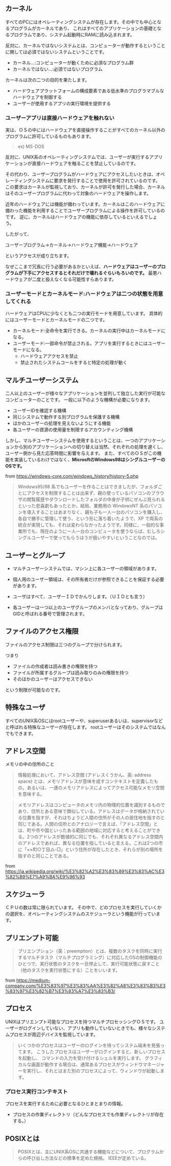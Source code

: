 ﻿
## カーネル

すべてのPCにはオペレーティングシステムが存在します。その中でも中心となるプログラムがカーネルであり、
これはすべてのアプリケーションの基礎となるプログラムであり、システム起動時にRAMに読み込まれます。

反対に、カーネルではないシステムとは、コンピューターが動作するということに関しては必須ではないシステムということです。

- カーネル...:コンピューターが動くために必須なプログラム群
- カーネルではない...:必須ではないプログラム

カーネルは次の二つの目的を果たします。

- ハードウェアプラットフォームの構成要素である低水準のプログラマブルなハードウェアを制御する
- ユーザーが使用するアプリの実行環境を提供する



### ユーザーアプリは直接ハードウェアを触れない

実は、ＯＳの中にはハードウェアを直接操作することがすべてのカーネル以外のプログラムに許可しているものもあります。
> ex) MS-DOS

反対に、UNIX系のオペレーティングシステムでは、ユーザーが実行するアプリケーションが直接ハードウェアを触ることを禁止しているのです。

その代わり、ユーザープログラムがハードウェアにアクセスしたいときは、オペレーティングシステムに要求を発行することで使用を許可されているのです。
この要求はカーネルが監視しており、カーネルが許可を発行した場合、カーネルはそのユーザープログラムに代わって対象のハードウェアを操作します。

近年のハードウェアには機能が備わっています。カーネルはこのハードウェアに備わった機能を利用することでユーザープログラムによる操作を許可しているのです。
逆に、カーネルはハードウェアの機能に依存しているといえるでしょう。

したがって、

   ユーザープログラム→カーネル→ハードウェア機能→ハードウェア

というアクセスが成り立ちます。

なぜここまで冗長に行う必要があるかといえば、**ハードウェアはユーザーのプログラムが下手にアクセスするとそれだけで壊れるぐらいもろいのです。**
最悪ハードウェアが二度と扱えなくなる可能性すらあります。

### ユーザーモードとカーネルモード:ハードウェアは二つの状態を用意してくれる

ハードウェアはCPUに少なくとも二つの実行モードを用意しています。
具体的にはユーザーモードとカーネルモードの二つです。

- カーネルモード:全命令を実行できる。カーネルの実行中はカーネルモードになる。
- ユーザーモード:一部命令が禁止される。アプリを実行するときにはユーザーモードになる。
    - ハードウェアアクセスを禁止
    - 禁止されたシステムコールをすると特定の処理が動く


## マルチユーザーシステム


二人以上のユーザーが様々なアプリケーションを並列して独立した実行が可能なコンピューターのことです。
一般に以下のような機構が必要になります。

- ユーザーIDを確認する機構
- 同じシステムで動作する別プログラムを保護する機構
- ほかのユーザーの処理を見えないようにする機能
- 各ユーザーの資源の使用量を制限するアカウンティング機構

しかし、マルチユーザーシステムを使用するということは、一つのアプリケーションから別のアプリケーションへの切り替えは当然、それぞれの処理を遅くし、ユーザー側から見た応答時間に影響を与えます。
また、すべてのＯＳがこの機能を実装しているわけではなく、**MicrosftのWindows98はシングルユーザーのOSです。**

from https://windows-core.com/windows_history/history-5.php

> Windows95/98 系でもユーザーを作ることはできましたが、フォルダごとにアクセスを制限することは出来ず、親の使っているパソコンのブラウザの閲覧履歴やダウンロードしたフォルダの中身が子供にぜんぶ見られるといった悲喜劇もあったとか。結局、業務用の WindowsNT 系のパソコンを導入することはあまりなく、親も子も一人一台のパソコンを購入し、各自で勝手に管理して使う、という形に落ち着いたようで、XP で両系の統合が実現しても、それは変わらなかったようです。同様に、一般的な事業所でも、現在のように一人一台のコンピュータを使うならば、むしろシングルユーザーで使ってもらうほうが扱いやすいということなのでは。



## ユーザーとグループ

- マルチユーザーシステムでは、マシン上に各ユーザーの領域があります。

- 個人用のユーザー領域は、その所有者だけが参照できることを保証する必要があります。
- ユーザはすべて、ユーザーＩＤでかんりします。（ＵＩＤとも言う）
- 各ユーザーは一つ以上のユーザグループのメンバとなっており、グループはGIDと呼ばれる番号で管理されます。


## ファイルのアクセス権限

ファイルのアクセス制限は三つのグループで分けられます。

つまり

- ファイルの作成者は読み書きの権限を持つ
- ファイルが所属するグループは読み取りのみの権限を持つ
- そのほかのユーザーはアクセスできない

という制限が可能なのです。


## 特殊なユーザ

すべてのUNIX系OSにはrootユーザーや、superuserあるいは、supervisorなどと呼ばれる特殊なユーザーが存在します。
rootユーザーはそのシステムではなんでもできます。

## アドレス空間

メモリの中の住所のこと

> 情報処理において、アドレス空間 (アドレスくうかん、英: address space) とは、メモリアドレスが意味を成すコンテキストを定義したもの。あるいは、一連のメモリアドレスによってアクセス可能なメモリ空間を意味する。

> メモリアドレスはコンピュータのメモリ内の物理的位置を識別するものであり、住所とある意味で類似している。アドレスはデータが格納されている位置を指すが、それはちょうど人間の住所がその人の居住地を指すのと同じである。人間の住所とのアナロジーで言えば、「アドレス空間」とは、町や市や国といったある範囲の地域に対応すると考えることができる。2つのアドレスが数値的に同じでも、それぞれ異なるアドレス空間内のアドレスであれば、異なる位置を指していると言える。これは2つの市に「××町○丁目△-□」という住所が存在したとき、それらが別の場所を指すのと同じことである。

from https://ja.wikipedia.org/wiki/%E3%82%A2%E3%83%89%E3%83%AC%E3%82%B9%E7%A9%BA%E9%96%93


## スケジューラ

ＣＰＵの数は常に限られています。
その中で、どのプロセスを実行していくかの選択を、オペレーティングシステムのスケジューラという機能が行っています。


## プリエンプト可能

> プリエンプション（英：preemption）とは、複数のタスクを同時に実行するマルチタスク（マルチプログラミング）に対応したOSの制御機能のひとつで、実行状態のタスクを一旦停止して、実行可能状態に戻すこと（他のタスクを実行状態にする）ことをいいます。

from https://medium-company.com/%E3%83%97%E3%83%AA%E3%82%A8%E3%83%B3%E3%83%97%E3%82%B7%E3%83%A7%E3%83%B3/

## プロセス

UNIXはプリエンプト可能なプロセスを持つマルチプロセッシングＯＳです。
ユーザーがログインしていない、アプリも動作していないときでも、様々なシステムプロセスが周辺デバイスを監視しています。

> いくつかのプロセスはユーザーのログインを待ってシステム端末を見張ってます。
> こうしたプロセスはユーザーがログインすると、新しいプロセスを起動し、
コマンドの入力を受け付けるシェルを実行します。
グラフィカルな画面が動作する場合は、通常あるプロセスがウィンドウマネージャーを実行し、それとはまた別のプロセスによって、ウィンドウが起動します。

### プロセス実行コンテキスト

プロセスを実行するために必要となるひとまとまりの情報。

- プロセスの作業ディレクトリ（どんなプロセスでも作業ディレクトリが存在する。）


## POSIXとは

> POSIXとは、主にUNIX系OSに共通する機能などについて、プログラムからの呼び出し方法などの標準を定めた規格。
> IEEEが定めている。




